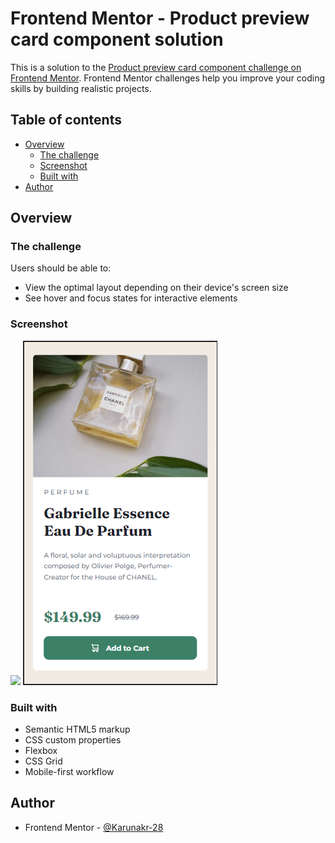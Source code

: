 # Frontend Mentor - Product preview card component solution

This is a solution to the [Product preview card component challenge on Frontend Mentor](https://www.frontendmentor.io/challenges/product-preview-card-component-GO7UmttRfa). Frontend Mentor challenges help you improve your coding skills by building realistic projects. 

## Table of contents

- [Overview](#overview)
  - [The challenge](#the-challenge)
  - [Screenshot](#screenshot)
  - [Built with](#built-with)
- [Author](#author)


## Overview

### The challenge

Users should be able to:

- View the optimal layout depending on their device's screen size
- See hover and focus states for interactive elements

### Screenshot

![](./screenshots/desktop-ss.PNG.jpg)
![](./screenshots/mobile-ss.PNG)

### Built with

- Semantic HTML5 markup
- CSS custom properties
- Flexbox
- CSS Grid
- Mobile-first workflow


## Author
- Frontend Mentor - [@Karunakr-28](https://www.frontendmentor.io/profile/yourusername)


